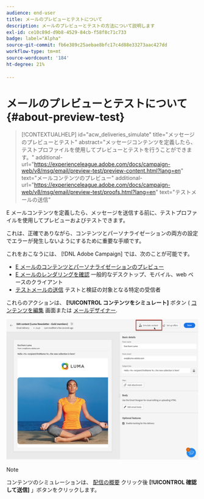 ```yaml
---
audience: end-user
title: メールのプレビューとテストについて
description: メールのプレビューとテストの方法について説明します
exl-id: ce10c89d-d9b8-4529-84cb-f58f8c71c733
badge: label="Alpha"
source-git-commit: fb6e389c25aebae8bfc17c4d88e33273aac427dd
workflow-type: tm+mt
source-wordcount: '184'
ht-degree: 21%

---
```


# メールのプレビューとテストについて {#about-preview-test}

>[!CONTEXTUALHELP]
>id="acw_deliveries_simulate"
>title="メッセージのプレビューとテスト"
>abstract="メッセージコンテンツを定義したら、テストプロファイルを使用してプレビューとテストを行うことができます。"
>additional-url="https://experienceleague.adobe.com/docs/campaign-web/v8/msg/email/preview-test/preview-content.html?lang=en" text="メールコンテンツのプレビュー"
>additional-url="https://experienceleague.adobe.com/docs/campaign-web/v8/msg/email/preview-test/proofs.html?lang=en" text="テストメールの送信"

E メールコンテンツを定義したら、メッセージを送信する前に、テストプロファイルを使用してプレビューおよびテストできます。

これは、正確でありながら、コンテンツとパーソナライゼーションの両方の設定でエラーが発生しないようにするために重要な手順です。

これをおこなうには、 [!DNL Adobe Campaign] では、次のことが可能です。

* [E メールのコンテンツとパーソナライゼーションのプレビュー](preview-content.md)
* [E メールのレンダリングを確認](email-rendering.md) 一般的なデスクトップ、モバイル、web ベースのクライアント
* [テストメールの送信](proofs.md) テストと検証の対象となる特定の受信者

これらのアクションは、 **[!UICONTROL コンテンツをシミュレート]** ボタン ( [コンテンツを編集](../content/edit-content.md) 画面または [メールデザイナー](../content/get-started-email-designer.md).

![](assets/simulate-button.png)

>[!NOTE]
>
>コンテンツのシミュレーションは、 [配信の概要](../monitor/prepare-send.md) クリック後 **[!UICONTROL 確認して送信]** 」ボタンをクリックします。

